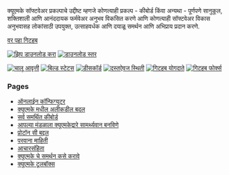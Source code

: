क्यूएमके सॉफ्टवेअर प्रकल्पाचे उद्दीष्ट म्हणजे कोणत्याही प्रकल्प - कीबोर्ड किंवा अन्यथा - पूर्णपणे सानुकूल, शक्तिशाली आणि आनंददायक फर्मवेअर अनुभव विकसित करणे आणि कोणत्याही सॉफ्टवेअर विकास अनुभवासह लोकांसाठी उपयुक्त, उत्साहवर्धक आणि दयाळू समर्थन आणि अभिप्राय प्रदान करणे.

[वर पहा <i class="fa fa-github" aria-hidden="true"></i> गिटहब](https://github.com/qmk/qmk_firmware)

[![झिप डाउनलोड करा](https://img.shields.io/badge/download-zip-blue.svg)](https://github.com/qmk/qmk_firmware/zipball/master)
[![डाउनलोड स्तर](https://img.shields.io/badge/download-tar-blue.svg)](https://github.com/qmk/qmk_firmware/tarball/master)

[![चालू आवृत्ती](https://img.shields.io/github/tag/qmk/qmk_firmware.svg)](https://github.com/qmk/qmk_firmware/tags)
[![बिल्ड स्टेटस](https://travis-ci.org/qmk/qmk_firmware.svg?branch=master)](https://travis-ci.org/qmk/qmk_firmware)
[![डीसकॉर्ड](https://img.shields.io/discord/440868230475677696.svg)](https://discord.gg/Uq7gcHh)
[![दस्तऐवज स्थिती](https://img.shields.io/badge/docs-ready-orange.svg)](https://docs.qmk.fm)
[![गिटहब योगदाते](https://img.shields.io/github/contributors/qmk/qmk_firmware.svg)](https://github.com/qmk/qmk_firmware/pulse/monthly)
[![गिटहब फोर्क्स](https://img.shields.io/github/forks/qmk/qmk_firmware.svg?style=social&label=Fork)](https://github.com/qmk/qmk_firmware/)

### Pages

* [ऑनलाईन कॉन्फिग्युटर](https://config.qmk.fm)
* [क्यूएमके मधील अलीकडील बदल](/changes/)
* [सर्व समर्थित कीबोर्ड](/keyboards/)
* [आपल्या मंडळाला क्यूएमकेद्वारे सामर्थ्यवान बनविणे](/powered/)
* [प्रोटॉन सी बद्दल](/proton-c/)
* [परवाना माहिती](/license/)
* [आचारसंहिता](/coc/)
* [क्यूएमके चे समर्थन कसे करावे](/support/)
* [क्यूएमके टूलबॉक्स](/toolbox/)
